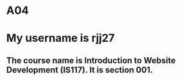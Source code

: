 # A04
<!DOCTYPE html>
<html lang = "en">
    <h1> My username is rjj27 </h1>
    <h2>The course name is Introduction to Website Development (IS117). It is section 001. </h2>
</html>
